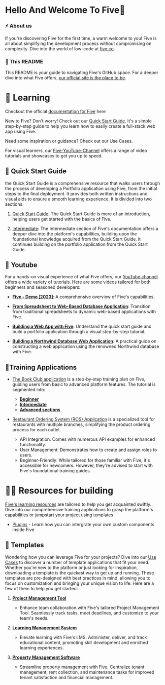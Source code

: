 # Hello And Welcome To Five👋

### ⚡ About us
If you're discovering Five for the first time, a warm welcome to you! Five is all about simplifying the development process without compromising on complexity. Dive into the world of low-code at [five.co](https://five.co).

### 📝 This README
This README is your guide to navigating Five's GitHub space. For a deeper dive into what Five offers, [our official site is the place to be](https://five.co/features/).

# 📖 Learning
Checkout the official [documentation for Five](https://help.five.org/2.1/) here

New to Five? Don't worry! Check out our [Quick Start Guide](https://help.five.org/2.1/docs/getting-started/quick-start-guide/introduction). It's a simple step-by-step guide to help you learn how to easily create a full-stack web app using Five.

Need some inspiration or guidance? Check out our Use Cases.

For visual learners, our [Five-YouTube-Channel](https://www.youtube.com/c/Five.co) offers a range of video tutorials and showcases to get you up to speed.

## 🧭 Quick Start Guide
the Quick Start Guide is a comprehensive resource that walks users through the process of developing a Portfolio application using Five, from the initial steps to the final deployment. It provides both written instructions and visual aids to ensure a smooth learning experience. It is divided into two sections:
1. [Quick Start Guide](https://help.five.org/2.1/docs/getting-started/quick-start-guide/introduction): The Quick Start Guide is more of an introduction, helping users get started with the basics of Five.

2. [Intermediate](https://help.five.org/2.1/docs/getting-started/quick-start-guide/intermediate/introduction): The Intermediate section of Five's documentation offers a deeper dive into the platform's capabilities, building upon the foundational knowledge acquired from the Quick Start Guide. it continues building on the portfolio application from the Quick Start Guide.




## 🎥 Youtube

For a hands-on visual experience of what Five offers, our [YouTube channel](https://www.youtube.com/@five_co/videos) offers a wide variety of tutorials. Here are some videos tailored for both beginners and seasoned developers:

- [**Five - Demo [2023]**](https://www.youtube.com/watch?v=rlUedk9SzCE&ab_channel=Five): A comprehensive overview of Five's capabilities.

- [**From Spreadsheet to Web-Based Database Application**](https://www.youtube.com/watch?v=68781RaM6Zg&t=642s&ab_channel=Five): Transition from traditional spreadsheets to dynamic web-based applications with Five.
 
- [**Building a Web App with Five**](https://www.youtube.com/watch?v=9fLfgusrDVU&t=1218s&ab_channel=Five): Understand the quick start guide and build a portfolio application through a visual step-by-step tutorial.
 
- [**Building a Northwind Database Web Application**](https://www.youtube.com/watch?v=M1dMCK2xrYQ&t=50s&ab_channel=Five): A practical guide on constructing a web application using the renowned Northwind database with Five.


## 🔧Training Applications


- [The Book Club application](https://help.five.org/2.1/docs/learning-resources/training-plans/book-club/introduction) is a step-by-step training plan on Five, guiding users from basic to advanced platform features. The tutorial is segmented into: 

   - [**Beginner**](https://help.five.org/2.1/docs/learning-resources/training-plans/book-club/beginner/create-a-multiuser-application)
   - [**Intermediate**](https://help.five.org/2.1/docs/learning-resources/training-plans/book-club/intermediate/connect-with-system-database/)
   - [**Advanced sections**](https://help.five.org/2.1/docs/learning-resources/training-plans/book-club/advanced/add-a-table-event/add-save-book-before-update-event)
- [Restaurant Ordering System (ROS) Application](https://help.five.org/2.1/docs/learning-resources/training-plans/restaurant-ordering-system/introduction) is a specialized tool for restaurants with multiple branches, simplifying the product ordering process for each outlet.
     - API Integration: Comes with numerous API examples for enhanced functionality.
     - User Management: Demonstrates how to create and assign roles to users.
     - Beginner-Friendly: While tailored for those familiar with Five, it's accessible for newcomers. However, they're advised to start with Five's foundational training guides.

# 👩‍💻 Resources for building
[Five's learning resources](https://help.five.org/2.1/docs/learning-resources/introduction) are tailored to help you get acquainted swiftly. Dive into our comprehensive training applications to grasp the platform's capabilities or jumpstart your project using templates
- [Plugins](https://github.com/tryFive/Plugins) - Learn how you can intergrate your own custom components inside Five

## 📄 Templates
Wondering how you can leverage Five for your projects? Dive into our [Use Cases](https://five.co/use-cases/) to discover a number of template applications that fit your need. <br>
Whether you're new to the platform or just looking for inspiration, downloading a template is the quickest way to get up and running. These templates are pre-designed with best practices in mind, allowing you to focus on customization and bringing your unique vision to life. Here are a few of them to help you get started: 
1. **[Project Management Tool](https://five.co/use-cases/project-management-tool/)**
   - Enhance team collaboration with Five's tailored Project Management Tool. Seamlessly track tasks, meet deadlines, and customize to your team's needs.

2. **[Learning Management System](https://five.co/use-cases/learning-management-system/)**
   - Elevate learning with Five's LMS. Administer, deliver, and track educational content, promoting skill development and enriched learning experiences.

3. **[Property Management Software](https://five.co/use-cases/property-management-software/)**
   - Streamline property management with Five. Centralize tenant management, rent collection, and maintenance tasks for improved tenant satisfaction and financial management.


<!--

**Here are some ideas to get you started:**

🙋‍♀️ A short introduction - what is your organization all about?
🌈 Contribution guidelines - how can the community get involved?
👩‍💻 Useful resources - where can the community find your docs? Is there anything else the community should know?
🍿 Fun facts - what does your team eat for breakfast?
🧙 Remember, you can do mighty things with the power of [Markdown](https://docs.github.com/github/writing-on-github/getting-started-with-writing-and-formatting-on-github/basic-writing-and-formatting-syntax)
-->
